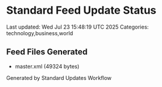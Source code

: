 # Standard Feed Update Status
Last updated: Wed Jul 23 15:48:19 UTC 2025
Categories: technology,business,world

## Feed Files Generated
- master.xml (49324 bytes)

Generated by Standard Updates Workflow
